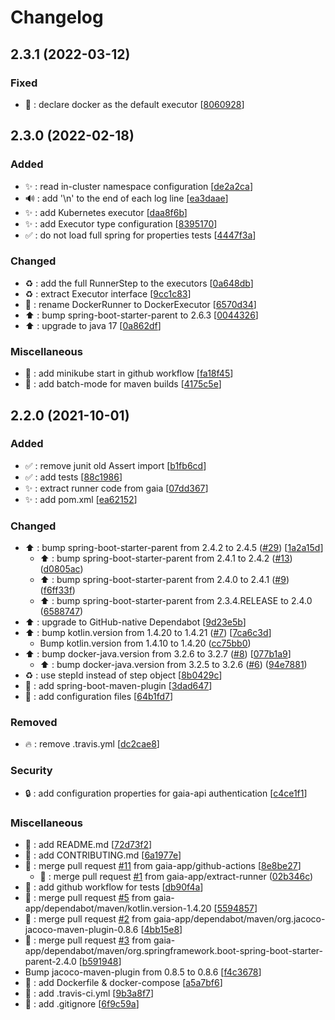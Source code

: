 # Changelog

<a name="2.3.1"></a>
## 2.3.1 (2022-03-12)

### Fixed

- 🐛 : declare docker as the default executor [[8060928](https://github.com/gaia-app/runner/commit/8060928d323319cd808319125c0944020f7c76ee)]


<a name="2.3.0"></a>
## 2.3.0 (2022-02-18)

### Added

- ✨ : read in-cluster namespace configuration [[de2a2ca](https://github.com/gaia-app/runner/commit/de2a2ca1c61953e252a25c6514b9239d484a5ef7)]
- 🔊 : add &#x27;\n&#x27; to the end of each log line [[ea3daae](https://github.com/gaia-app/runner/commit/ea3daae6886275d0f789f3c282eae0988c9deeda)]
- ✨ : add Kubernetes executor [[daa8f6b](https://github.com/gaia-app/runner/commit/daa8f6b0fccb00c1dc30974bacfd04506061ca48)]
- ✨ : add Executor type configuration [[8395170](https://github.com/gaia-app/runner/commit/839517006386312f8dc31e1a3c3ec22e0f23009c)]
- ✅ : do not load full spring for properties tests [[4447f3a](https://github.com/gaia-app/runner/commit/4447f3a5c62e0d4602a65df5148394c31ddeedf3)]

### Changed

- ♻️ : add the full RunnerStep to the executors [[0a648db](https://github.com/gaia-app/runner/commit/0a648db7d33f4ac9b42fc417ffbd2d5cce3b880e)]
- ♻️ : extract Executor interface [[9cc1c83](https://github.com/gaia-app/runner/commit/9cc1c8343a5cf7c452a6fd8706aedd950e24451a)]
- 🚚 : rename DockerRunner to DockerExecutor [[6570d34](https://github.com/gaia-app/runner/commit/6570d344e8bcdb6f02fd09944d0e68ffbdd3de27)]
- ⬆️ : bump spring-boot-starter-parent to 2.6.3 [[0044326](https://github.com/gaia-app/runner/commit/004432696e820ce3afaac210c4492a3b6d33b7e8)]
- ⬆️ : upgrade to java 17 [[0a862df](https://github.com/gaia-app/runner/commit/0a862df7824d3415f1216f6eafeaf63473f03e26)]

### Miscellaneous

-  👷 : add minikube start in github workflow [[fa18f45](https://github.com/gaia-app/runner/commit/fa18f451ae476bcb857f23abb6e7eddaf2c1904f)]
-  👷 : add batch-mode for maven builds [[4175c5e](https://github.com/gaia-app/runner/commit/4175c5e0670beb0299bff77690d9621420abfe83)]

<a name="2.2.0"></a>
## 2.2.0 (2021-10-01)

### Added

- ✅ : remove junit old Assert import [[b1fb6cd](https://github.com/gaia-app/runner/commit/b1fb6cd60a4c57dc1cdbb35cf215125d47e1298f)]
- ✅ : add tests [[88c1986](https://github.com/gaia-app/runner/commit/88c198623ab9e18ccc67a483a86c3b07f5aa06ca)]
- ✨ : extract runner code from gaia [[07dd367](https://github.com/gaia-app/runner/commit/07dd3676b484158f5b902c0e981445cd6b15486e)]
- ✨ : add pom.xml [[ea62152](https://github.com/gaia-app/runner/commit/ea62152e91462e03f176ad5aed3bea965d0b359c)]

### Changed

- ⬆️ : bump spring-boot-starter-parent from 2.4.2 to 2.4.5 ([#29](https://github.com/gaia-app/runner/issues/29)) [[1a2a15d](https://github.com/gaia-app/runner/commit/1a2a15d12c75554915127bda96b353a31fca9754)]
    * ⬆️ : bump spring-boot-starter-parent from 2.4.1 to 2.4.2 ([#13](https://github.com/gaia-app/runner/issues/13)) ([d0805ac](https://github.com/gaia-app/runner/commit/d0805ac9c9ee937d318b9feb52e717ab435a2207))
    * ⬆️ : bump spring-boot-starter-parent from 2.4.0 to 2.4.1 ([#9](https://github.com/gaia-app/runner/issues/9)) ([f6ff33f](https://github.com/gaia-app/runner/commit/f6ff33fd3b5320cce712d1222a8f343a982d21bd))
    * ⬆️ : bump spring-boot-starter-parent from 2.3.4.RELEASE to 2.4.0 ([6588747](https://github.com/gaia-app/runner/commit/65887471eb5a6b9c2ed8d3555d256eca7071376d))
- ⬆️ : upgrade to GitHub-native Dependabot [[9d23e5b](https://github.com/gaia-app/runner/commit/9d23e5b3d862328a093e14775436a2af8b93cf5c)]
- ⬆️ : bump kotlin.version from 1.4.20 to 1.4.21 ([#7](https://github.com/gaia-app/runner/issues/7)) [[7ca6c3d](https://github.com/gaia-app/runner/commit/7ca6c3d2a58fe0fed672a3d245f7ca79956b16fe)]
    *  Bump kotlin.version from 1.4.10 to 1.4.20 ([cc75bb0](https://github.com/gaia-app/runner/commit/cc75bb033b748b14a4a74dc064096aef0e40def4))
- ⬆️ : bump docker-java.version from 3.2.6 to 3.2.7 ([#8](https://github.com/gaia-app/runner/issues/8)) [[077b1a9](https://github.com/gaia-app/runner/commit/077b1a975a622d82a3008087f6f6cc1754630d83)]
    * ⬆️ : bump docker-java.version from 3.2.5 to 3.2.6 ([#6](https://github.com/gaia-app/runner/issues/6)) ([94e7881](https://github.com/gaia-app/runner/commit/94e7881686b6fca96bc6b8481ad40f8a3ad23b8e))
- ♻️ : use stepId instead of step object [[8b0429c](https://github.com/gaia-app/runner/commit/8b0429cfb1d31e601bc3ec338ff0c0a435e93a74)]
- 🔧 : add spring-boot-maven-plugin [[3dad647](https://github.com/gaia-app/runner/commit/3dad6473fff0bcca21c5ff3c0e526b88b0b87077)]
- 🔧 : add configuration files [[64b1fd7](https://github.com/gaia-app/runner/commit/64b1fd7b6255dff1a25a75722c07686d00f2e281)]

### Removed

- 🔥 : remove .travis.yml [[dc2cae8](https://github.com/gaia-app/runner/commit/dc2cae835db575b6c62888cd74970ec37e534418)]

### Security

- 🔒 : add configuration properties for gaia-api authentication [[c4ce1f1](https://github.com/gaia-app/runner/commit/c4ce1f19263d7329a8f0dc4dfec570bd3d23b97f)]

### Miscellaneous

- 📝 : add README.md [[72d73f2](https://github.com/gaia-app/runner/commit/72d73f2f48aefd93129ef004037a96982e651150)]
- 📝 : add CONTRIBUTING.md [[6a1977e](https://github.com/gaia-app/runner/commit/6a1977e67a8b052c71abaade21b75e9b7dec86c8)]
- 🔀 : merge pull request [#11](https://github.com/gaia-app/runner/issues/11) from gaia-app/github-actions [[8e8be27](https://github.com/gaia-app/runner/commit/8e8be27e749177b4e066add68de0592fa00870c3)]
    * 🔀 : merge pull request [#1](https://github.com/gaia-app/runner/issues/1) from gaia-app/extract-runner ([02b346c](https://github.com/gaia-app/runner/commit/02b346c514b73f4225cf5f8a1435356ecc21a09b))
-  👷 : add github workflow for tests [[db90f4a](https://github.com/gaia-app/runner/commit/db90f4a12089a000a00419764394eccedbddfede)]
- 🔀 : merge pull request [#5](https://github.com/gaia-app/runner/issues/5) from gaia-app/dependabot/maven/kotlin.version-1.4.20 [[5594857](https://github.com/gaia-app/runner/commit/55948570e4e4101e7aeff7a81d5bbc5ea06a4d33)]
- 🔀 : merge pull request [#2](https://github.com/gaia-app/runner/issues/2) from gaia-app/dependabot/maven/org.jacoco-jacoco-maven-plugin-0.8.6 [[4bb15e8](https://github.com/gaia-app/runner/commit/4bb15e8360cebeccf90847f20240ed122c6b9932)]
- 🔀 : merge pull request [#3](https://github.com/gaia-app/runner/issues/3) from gaia-app/dependabot/maven/org.springframework.boot-spring-boot-starter-parent-2.4.0 [[b591948](https://github.com/gaia-app/runner/commit/b5919485a361dc0cde99ed9bb4d7c1808df24232)]
-  Bump jacoco-maven-plugin from 0.8.5 to 0.8.6 [[f4c3678](https://github.com/gaia-app/runner/commit/f4c3678e9a2349914a18012e9e7e2ba4480915fa)]
- 🐋 : add Dockerfile &amp; docker-compose [[a5a7bf6](https://github.com/gaia-app/runner/commit/a5a7bf698af1771cd41b0d84cf61c134dc46e248)]
-  👷 : add .travis-ci.yml [[9b3a8f7](https://github.com/gaia-app/runner/commit/9b3a8f7c033a24c986e9e9be1e4ddfa13411c65a)]
- 🙈 : add .gitignore [[6f9c59a](https://github.com/gaia-app/runner/commit/6f9c59aee6e3b6b2e15307ab196c6b078189f864)]


